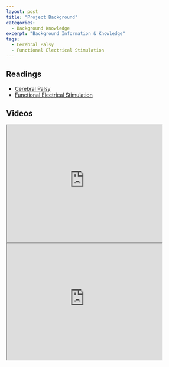 ```yaml
---
layout: post
title: "Project Background"
categories:
  - Background Knowledge
excerpt: "Background Information & Knowledge"
tags: 
  - Cerebral Palsy
  - Functional Electrical Stimulation
---
```


## Readings
* [Cerebral Palsy](https://en.wikipedia.org/wiki/Cerebral_palsy)
* [Functional Electrical Stimulation](https://en.wikipedia.org/wiki/Functional_electrical_stimulation#Cerebral_palsy)

## Videos 
<iframe width="420" height="315"
src="https://www.youtube.com/watch?v=MRq-fR0_Vg0">
</iframe>
<iframe width="420" height="315"
src="https://www.youtube.com/watch?v=FQ3yLWYs6qs">
</iframe>
